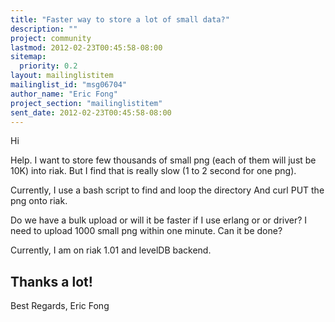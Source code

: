 ```yaml
---
title: "Faster way to store a lot of small data?"
description: ""
project: community
lastmod: 2012-02-23T00:45:58-08:00
sitemap:
  priority: 0.2
layout: mailinglistitem
mailinglist_id: "msg06704"
author_name: "Eric Fong"
project_section: "mailinglistitem"
sent_date: 2012-02-23T00:45:58-08:00
---
```



Hi

Help. I want to store few thousands of small png (each of them will just be
10K) into riak.
But I find that is really slow (1 to 2 second for one png).

Currently, I use a bash script to find and loop the directory
And curl PUT the png onto riak.

Do we have a bulk upload or will it be faster if I use erlang or or driver?
I need to upload 1000 small png within one minute. Can it be done?

Currently, I am on riak 1.01 and levelDB backend.

Thanks a lot!
-- 
Best Regards,
Eric Fong
